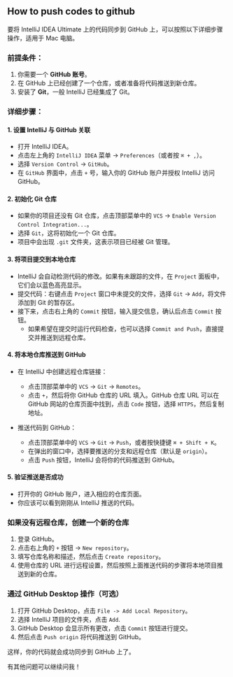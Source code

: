 ## How to push codes to github
要将 IntelliJ IDEA Ultimate 上的代码同步到 GitHub 上，可以按照以下详细步骤操作，适用于 Mac 电脑。

### 前提条件：
1. 你需要一个 **GitHub 账号**。
2. 在 GitHub 上已经创建了一个仓库，或者准备将代码推送到新仓库。
3. 安装了 **Git**，一般 IntelliJ 已经集成了 Git。

### 详细步骤：

#### 1. 设置 IntelliJ 与 GitHub 关联
- 打开 IntelliJ IDEA。
- 点击左上角的 `IntelliJ IDEA` 菜单 -> `Preferences`（或者按 `⌘ + ,`）。
- 选择 `Version Control` -> `GitHub`。
- 在 `GitHub` 界面中，点击 `+` 号，输入你的 GitHub 账户并授权 IntelliJ 访问 GitHub。

#### 2. 初始化 Git 仓库
- 如果你的项目还没有 Git 仓库，点击顶部菜单中的 `VCS` -> `Enable Version Control Integration...`。
- 选择 `Git`，这将初始化一个 Git 仓库。
- 项目中会出现 `.git` 文件夹，这表示项目已经被 Git 管理。

#### 3. 将项目提交到本地仓库
- IntelliJ 会自动检测代码的修改。如果有未跟踪的文件，在 `Project` 面板中，它们会以蓝色高亮显示。
- 提交代码：右键点击 `Project` 窗口中未提交的文件，选择 `Git` -> `Add`，将文件添加到 Git 的暂存区。
- 接下来，点击右上角的 `Commit` 按钮，输入提交信息，确认后点击 `Commit` 按钮。
  - 如果希望在提交时运行代码检查，也可以选择 `Commit and Push`，直接提交并推送到远程仓库。

#### 4. 将本地仓库推送到 GitHub
- 在 IntelliJ 中创建远程仓库链接：
  - 点击顶部菜单中的 `VCS` -> `Git` -> `Remotes`。
  - 点击 `+`，然后将你 GitHub 仓库的 URL 填入。GitHub 仓库 URL 可以在 GitHub 网站的仓库页面中找到，点击 `Code` 按钮，选择 `HTTPS`，然后复制地址。

- 推送代码到 GitHub：
  - 点击顶部菜单中的 `VCS` -> `Git` -> `Push`，或者按快捷键 `⌘ + Shift + K`。
  - 在弹出的窗口中，选择要推送的分支和远程仓库（默认是 `origin`）。
  - 点击 `Push` 按钮，IntelliJ 会将你的代码推送到 GitHub。

#### 5. 验证推送是否成功
- 打开你的 GitHub 账户，进入相应的仓库页面。
- 你应该可以看到刚刚从 IntelliJ 推送的代码。

### 如果没有远程仓库，创建一个新的仓库
1. 登录 GitHub。
2. 点击右上角的 `+` 按钮 -> `New repository`。
3. 填写仓库名称和描述，然后点击 `Create repository`。
4. 使用仓库的 URL 进行远程设置，然后按照上面推送代码的步骤将本地项目推送到新的仓库。

### 通过 GitHub Desktop 操作（可选）
1. 打开 GitHub Desktop，点击 `File -> Add Local Repository`。
2. 选择 IntelliJ 项目的文件夹，点击 `Add`.
3. GitHub Desktop 会显示所有更改，点击 `Commit` 按钮进行提交。
4. 然后点击 `Push origin` 将代码推送到 GitHub。

这样，你的代码就会成功同步到 GitHub 上了。

有其他问题可以继续问我！
